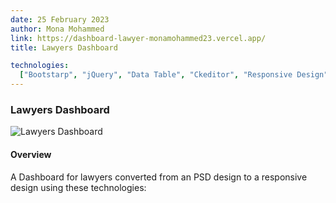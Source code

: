 ```yaml
---
date: 25 February 2023
author: Mona Mohammed
link: https://dashboard-lawyer-monamohammed23.vercel.app/
title: Lawyers Dashboard

technologies:
  ["Bootstarp", "jQuery", "Data Table", "Ckeditor", "Responsive Design"]
---
```


### Lawyers Dashboard

![Lawyers Dashboard](/images/lawyer/profile.PNG)

#### Overview

A Dashboard for lawyers converted from an PSD design to a responsive design using these technologies:
